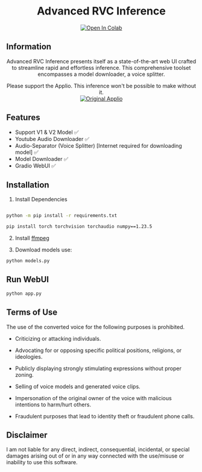 <div align="center">

# Advanced RVC Inference

[![Open In Colab](https://img.shields.io/badge/Open%20in%20Colab-blue?style=flat&logo=https%3A%2F%2Fcolab.research.google.com%2Fimg%2Fcolab_favicon_256px.png)](https://colab.research.google.com/github/ArkanDash/Advanced-RVC-Inference/blob/master/Advanced-RVC.ipynb)



</div>

## Information
<div align="center">
Advanced RVC Inference presents itself as a state-of-the-art web UI crafted to streamline rapid and effortless inference. This comprehensive toolset encompasses a model downloader, a voice splitter.

Please support the Applio. This inference won't be possible to make without it.<br />
[![Original Applio](https://img.shields.io/badge/Github-Original%20Applio%20Repository-blue?style=for-the-badge&logo=github)](https://github.com/IAHispano/Applio)
</div>

## Features
- Support V1 & V2 Model ✅
- Youtube Audio Downloader ✅
- Audio-Separator (Voice Splitter) [Internet required for downloading model] ✅
- Model Downloader ✅ 
- Gradio WebUI ✅
## Installation

1. Install Dependencies <br />
```bash

python -m pip install -r requirements.txt

pip install torch torchvision torchaudio numpy==1.23.5

```
2. Install [ffmpeg](https://ffmpeg.org/)

3. Download models use:

```bash
python models.py
```

## Run WebUI <br />
```bash
python app.py
```


## Terms of Use

The use of the converted voice for the following purposes is prohibited.

* Criticizing or attacking individuals.

* Advocating for or opposing specific political positions, religions, or ideologies.

* Publicly displaying strongly stimulating expressions without proper zoning.

* Selling of voice models and generated voice clips.

* Impersonation of the original owner of the voice with malicious intentions to harm/hurt others.

* Fraudulent purposes that lead to identity theft or fraudulent phone calls.

## Disclaimer

I am not liable for any direct, indirect, consequential, incidental, or special damages arising out of or in any way connected with the use/misuse or inability to use this software.
